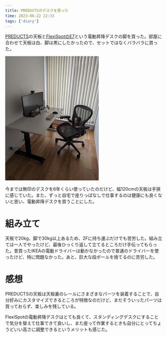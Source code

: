 ```yaml
---
title: PREDUCTSのデスクを買った
time: 2023-06-22 22:33
tags: ['diary']
---
```


[PREDUCTS](https://preducts.jp/)の天板と[FlexiSpotのE7](https://flexispot.jp/e7-set.html)という電動昇降デスクの脚を買った。部屋に合わせて天板は白、脚は黒にしたかったので、セットではなくバラバラに買った。

![デスクとチェア](./preducts-desk.jpg)

今までは無印のデスクを6年くらい使っていたのだけど、幅120cmの天板は手狭に感じていた。また、ずっと自宅で座りっぱなしで仕事するのは健康にも良くないと思い、電動昇降デスクを買うことにした。

# 組み立て
天板で20kg、脚で30kg以上あるため、2Fに持ち運ぶだけでも苦労した。組み立ては一人でやったけど、最後ひっくり返して立てるところだけ手伝ってもらった。昔買ったIKEAの電動ドライバーは動かなかったので普通のドライバーを使ったけど、特に問題なかった。あと、巨大な段ボールを捨てるのに苦労した。

# 感想
PREDUCTSの天板は天板裏のレールにさまざまなパーツを装着することで、自分好みにカスタマイズできるところが特徴なのだけど、まだそういったパーツは買っておらず、楽しみを残している。

FlexiSpotの電動昇降デスクはとても良くて、スタンディングデスクにすることで気分を替えて仕事できて良いし、また座って作業するときも自分にとってちょうどいい高さに調整できるというメリットも感じた。
